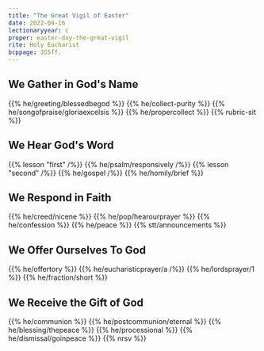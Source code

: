 ```yaml
---
title: "The Great Vigil of Easter"
date: 2022-04-16
lectionaryyear: c
proper: easter-day-the-great-vigil
rite: Holy Eucharist
bcppage: 355ff.
---
```


## We Gather in God's Name
{{% he/greeting/blessedbegod %}}
{{% he/collect-purity %}}
{{% he/songofpraise/gloriaexcelsis %}}
{{% he/propercollect %}}
{{% rubric-sit %}}

## We Hear God's Word
{{% lesson "first" /%}}
{{% he/psalm/responsively /%}}
{{% lesson "second" /%}}
{{% he/gospel /%}}
{{% he/homily/brief %}}

## We Respond in Faith
{{% he/creed/nicene %}}
{{% he/pop/hearourprayer %}}
{{% he/confession %}}
{{% he/peace %}}
{{% stt/announcements %}}

## We Offer Ourselves To God
{{% he/offertory %}}
{{% he/eucharisticprayer/a /%}}
{{% he/lordsprayer/1 %}}
{{% he/fraction/short %}}

## We Receive the Gift of God
{{% he/communion %}}
{{% he/postcommunion/eternal %}}
{{% he/blessing/thepeace %}}
{{% he/processional %}}
{{% he/dismissal/goinpeace %}}
{{% nrsv %}}

